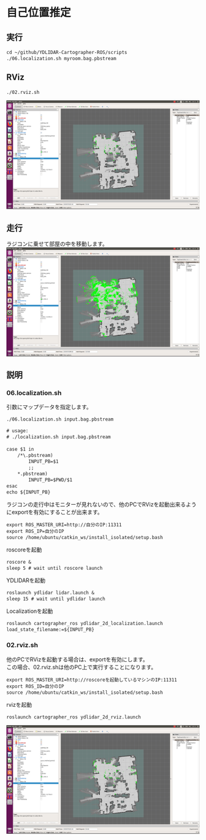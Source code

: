 # 自己位置推定

## 実行
```
cd ~/github/YDLIDAR-Cartographer-ROS/scripts
./06.localization.sh myroom.bag.pbstream
```

## RViz
```
./02.rviz.sh
```
![](./img/localization.png)<br>

## 走行
ラジコンに乗せて部屋の中を移動します。<br>
![](./img/localization2.png)<br>

## 説明
### 06.localization.sh
引数にマップデータを指定します。<br>
```
./06.localization.sh input.bag.pbstream
```

```
# usage:
# ./localization.sh input.bag.pbstream

case $1 in
    /*\.pbstream)
        INPUT_PB=$1
        ;;
    *.pbstream)
        INPUT_PB=$PWD/$1
esac
echo ${INPUT_PB}
```

ラジコンの走行中はモニターが見れないので、他のPCでRVizを起動出来るようにexportを有効にすることが出来ます。<br>
```
export ROS_MASTER_URI=http://自分のIP:11311
export ROS_IP=自分のIP
source /home/ubuntu/catkin_ws/install_isolated/setup.bash
```
roscoreを起動
```
roscore &
sleep 5 # wait until roscore launch
```
YDLIDARを起動
```
roslaunch ydlidar lidar.launch &
sleep 15 # wait until ydlidar launch
```
Localizationを起動
```
roslaunch cartographer_ros ydlidar_2d_localization.launch load_state_filename:=${INPUT_PB}
```

### 02.rviz.sh
他のPCでRVizを起動する場合は、exportを有効にします。<br>
この場合、02.rviz.shは他のPC上で実行することになります。<br>
```
export ROS_MASTER_URI=http://roscoreを起動しているマシンのIP:11311
export ROS_ID=自分のIP
source /home/ubuntu/catkin_ws/install_isolated/setup.bash
```
rvizを起動
```
roslaunch cartographer_ros ydlidar_2d_rviz.launch
```
![](./img/localization.png)<br>
